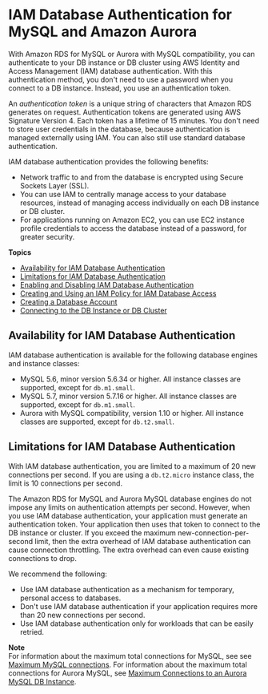 # IAM Database Authentication for MySQL and Amazon Aurora<a name="UsingWithRDS.IAMDBAuth"></a>

With Amazon RDS for MySQL or Aurora with MySQL compatibility, you can authenticate to your DB instance or DB cluster using AWS Identity and Access Management \(IAM\) database authentication\. With this authentication method, you don't need to use a password when you connect to a DB instance\. Instead, you use an authentication token\.

An *authentication token* is a unique string of characters that Amazon RDS generates on request\. Authentication tokens are generated using AWS Signature Version 4\. Each token has a lifetime of 15 minutes\. You don't need to store user credentials in the database, because authentication is managed externally using IAM\. You can also still use standard database authentication\.

IAM database authentication provides the following benefits:
+ Network traffic to and from the database is encrypted using Secure Sockets Layer \(SSL\)\.
+ You can use IAM to centrally manage access to your database resources, instead of managing access individually on each DB instance or DB cluster\.
+ For applications running on Amazon EC2, you can use EC2 instance profile credentials to access the database instead of a password, for greater security\.

**Topics**
+ [Availability for IAM Database Authentication](#UsingWithRDS.IAMDBAuth.Availability)
+ [Limitations for IAM Database Authentication](#UsingWithRDS.IAMDBAuth.ConnectionsPerSecond)
+ [Enabling and Disabling IAM Database Authentication](UsingWithRDS.IAMDBAuth.Enabling.md)
+ [Creating and Using an IAM Policy for IAM Database Access](UsingWithRDS.IAMDBAuth.IAMPolicy.md)
+ [Creating a Database Account](UsingWithRDS.IAMDBAuth.DBAccounts.md)
+ [Connecting to the DB Instance or DB Cluster](UsingWithRDS.IAMDBAuth.Connecting.md)

## Availability for IAM Database Authentication<a name="UsingWithRDS.IAMDBAuth.Availability"></a>

IAM database authentication is available for the following database engines and instance classes:
+ MySQL 5\.6, minor version 5\.6\.34 or higher\. All instance classes are supported, except for `db.m1.small`\. 
+ MySQL 5\.7, minor version 5\.7\.16 or higher\. All instance classes are supported, except for `db.m1.small`\. 
+ Aurora with MySQL compatibility, version 1\.10 or higher\. All instance classes are supported, except for `db.t2.small`\.

## Limitations for IAM Database Authentication<a name="UsingWithRDS.IAMDBAuth.ConnectionsPerSecond"></a>

With IAM database authentication, you are limited to a maximum of 20 new connections per second\. If you are using a `db.t2.micro` instance class, the limit is 10 connections per second\.

The Amazon RDS for MySQL and Aurora MySQL database engines do not impose any limits on authentication attempts per second\. However, when you use IAM database authentication, your application must generate an authentication token\. Your application then uses that token to connect to the DB instance or cluster\. If you exceed the maximum new\-connection\-per\-second limit, then the extra overhead of IAM database authentication can cause connection throttling\. The extra overhead can even cause existing connections to drop\.

We recommend the following:
+ Use IAM database authentication as a mechanism for temporary, personal access to databases\.
+ Don't use IAM database authentication if your application requires more than 20 new connections per second\.
+ Use IAM database authentication only for workloads that can be easily retried\.

**Note**  
For information about the maximum total connections for MySQL, see see [Maximum MySQL connections](USER_ConnectToInstance.md#USER_ConnectToInstance.max_connections)\. For information about the maximum total connections for Aurora MySQL, see [Maximum Connections to an Aurora MySQL DB Instance](AuroraMySQL.Managing.md#AuroraMySQL.Managing.MaxConnections)\.